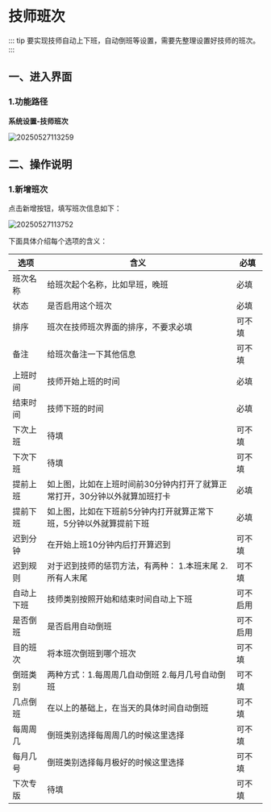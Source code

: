 # 技师班次
::: tip
要实现技师自动上下班，自动倒班等设置，需要先整理设置好技师的班次。
:::
## 一、进入界面
### 1.功能路径
**系统设置-技师班次**

![20250527113259](https://wiki-cdsoft.oss-cn-hangzhou.aliyuncs.com/20250527113259.png)

## 二、操作说明
### 1.新增班次
点击新增按钮，填写班次信息如下：

![20250527113752](https://wiki-cdsoft.oss-cn-hangzhou.aliyuncs.com/20250527113752.png)

下面具体介绍每个选项的含义：

| 选项 | 含义 | 必填 |
|-------|-------|-------|
| 班次名称 | 给班次起个名称，比如早班，晚班 | 必填 |
| 状态 |  是否启用这个班次 | 必填 |
| 排序 | 班次在技师班次界面的排序，不要求必填 | 可不填 |
| 备注 | 给班次备注一下其他信息 | 可不填 |
| 上班时间 | 技师开始上班的时间 | 必填 |
| 结束时间 | 技师下班的时间 | 必填 |
| 下次上班 | 待填 | 可不填 |
| 下次下班 | 待填 | 可不填 |
| 提前上班  | 如上图，比如在上班时间前30分钟内打开了就算正常打开，30分钟以外就算加班打卡 | 必填 |
| 提前下班 | 如上图，比如在下班前5分钟内打开就算正常下班，5分钟以外就算提前下班 | 必填 |
| 迟到分钟 | 在开始上班10分钟内后打开算迟到 | 可不填 |
| 迟到规则 | 对于迟到技师的惩罚方法，有两种： 1.本班末尾 2.所有人末尾 | 可不填 |
| 自动上下班 | 技师类别按照开始和结束时间自动上下班 | 可不启用 |
| 是否倒班 | 是否启用自动倒班 | 可不启用 |
| 目的班次 | 将本班次倒班到哪个班次 | 可不填 |
| 倒班类别 | 两种方式：1.每周周几自动倒班 2.每月几号自动倒班 | 可不填 |
| 几点倒班 | 在以上的基础上，在当天的具体时间自动倒班 | 可不填 |
| 每周周几 | 倒班类别选择每周周几的时候这里选择 | 可不填 |
| 每月几号 | 倒班类别选择每月极好的时候这里选择 | 可不填 |
| 下次专版 | 待填 | 可不填 |


